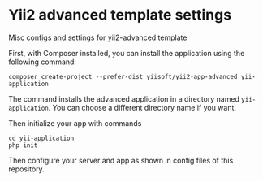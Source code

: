 # Yii2 advanced template settings
Misc configs and settings for yii2-advanced template

First, with Composer installed, you can install the application using the following command:

    composer create-project --prefer-dist yiisoft/yii2-app-advanced yii-application

The command installs the advanced application in a directory named `yii-application`. You can choose a different
directory name if you want.

Then initialize your app with commands

    cd yii-application
    php init

Then configure your server and app as shown in config files of this repository.
